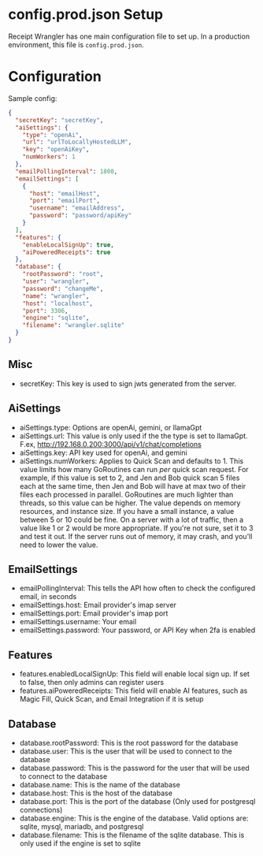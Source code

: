 # config.prod.json Setup

Receipt Wrangler has one main configuration file to set up. In a production environment, this file
is `config.prod.json`.

# Configuration

Sample config:

```json
{
  "secretKey": "secretKey",
  "aiSettings": {
    "type": "openAi",
    "url": "urlToLocallyHostedLLM",
    "key": "openAiKey",
    "numWorkers": 1
  },
  "emailPollingInterval": 1800,
  "emailSettings": [
    {
      "host": "emailHost",
      "port": "emailPort",
      "username": "emailAddress",
      "password": "password/apiKey"
    }
  ],
  "features": {
    "enableLocalSignUp": true,
    "aiPoweredReceipts": true
  },
  "database": {
    "rootPassword": "root",
    "user": "wrangler",
    "password": "changeMe",
    "name": "wrangler",
    "host": "localhost",
    "port": 3306,
    "engine": "sqlite",
    "filename": "wrangler.sqlite"
  }
}
```

## Misc

- secretKey: This key is used to sign jwts generated from the server.

## AiSettings

- aiSettings.type: Options are openAi, gemini, or llamaGpt
- aiSettings.url: This value is only used if the the type is set to llamaGpt.
  F.ex, http://192.168.0.200:3000/api/v1/chat/completions
- aiSettings.key: API key used for openAi, and gemini
- aiSettings.numWorkers: Applies to Quick Scan and defaults to 1. This value limits how many GoRoutines can run *per*
  quick scan request.
  For example, if this
  value is set to 2, and Jen and Bob quick scan 5 files each at the same time, then Jen and Bob will have at max two of
  their
  files each processed in parallel. GoRoutines are much lighter than threads, so this value can be higher. The value
  depends on memory resources, and instance size. If you have a small instance, a value between 5 or 10 could be fine.
  On a server with a lot of traffic, then a value like 1 or 2 would be more appropriate. If you're not sure, set it to 3
  and test it out. If the server runs out of memory, it may crash, and you'll need to lower the value.

## EmailSettings

- emailPollingInterval: This tells the API how often to check the configured email, in seconds
- emailSettings.host: Email provider's imap server
- emailSettings.port: Email provider's imap port
- emailSettings.username: Your email
- emailSettings.password: Your password, or API Key when 2fa is enabled

## Features

- features.enabledLocalSignUp: This field will enable local sign up. If set to false, then only admins can register
  users
- features.aiPoweredReceipts: This field will enable AI features, such as Magic Fill, Quick Scan, and Email Integration
  if it is setup

## Database

- database.rootPassword: This is the root password for the database
- database.user: This is the user that will be used to connect to the database
- database.password: This is the password for the user that will be used to connect to the database
- database.name: This is the name of the database
- database.host: This is the host of the database
- database.port: This is the port of the database (Only used for postgresql connections)
- database.engine: This is the engine of the database. Valid options are: sqlite, mysql, mariadb, and postgresql
- database.filename: This is the filename of the sqlite database. This is only used if the engine is set to sqlite
